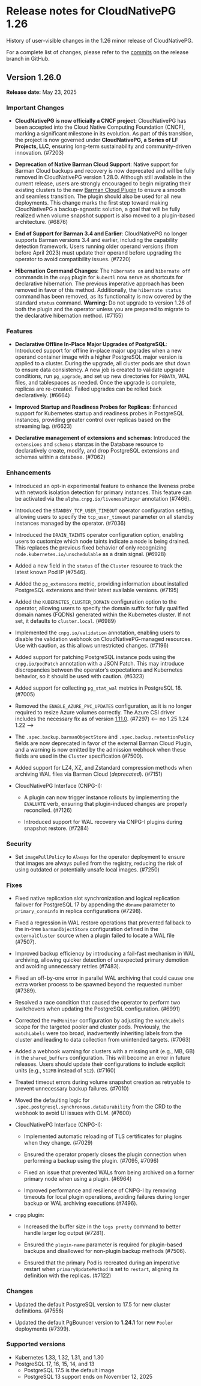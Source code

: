 # Release notes for CloudNativePG 1.26
<!-- SPDX-License-Identifier: CC-BY-4.0 -->

History of user-visible changes in the 1.26 minor release of CloudNativePG.

For a complete list of changes, please refer to the
[commits](https://github.com/cloudnative-pg/cloudnative-pg/commits/release-1.26)
on the release branch in GitHub.

## Version 1.26.0

**Release date:** May 23, 2025

### Important Changes

- **CloudNativePG is now officially a CNCF project**: CloudNativePG has been
  accepted into the Cloud Native Computing Foundation (CNCF), marking a
  significant milestone in its evolution. As part of this transition, the project
  is now governed under **CloudNativePG, a Series of LF Projects, LLC**, ensuring
  long-term sustainability and community-driven innovation. (#7203)

- **Deprecation of Native Barman Cloud Support**: Native support for Barman
  Cloud backups and recovery is now deprecated and will be fully removed in
  CloudNativePG version 1.28.0. Although still available in the current release,
  users are strongly encouraged to begin migrating their existing clusters to the
  new [Barman Cloud Plugin](https://cloudnative-pg.io/plugin-barman-cloud/) to
  ensure a smooth and seamless transition. The plugin should also be used for all
  new deployments. This change marks the first step toward making CloudNativePG a
  backup-agnostic solution, a goal that will be fully realized when volume
  snapshot support is also moved to a plugin-based architecture. (#6876)

- **End of Support for Barman 3.4 and Earlier**: CloudNativePG no longer
  supports Barman versions 3.4 and earlier, including the capability detection
  framework. Users running older operand versions (from before April 2023) must
  update their operand before upgrading the operator to avoid compatibility
  issues. (#7220)

- **Hibernation Command Changes**: The `hibernate on` and `hibernate off`
  commands in the `cnpg` plugin for `kubectl` now serve as shortcuts for
  declarative hibernation. The previous imperative approach has been removed in
  favor of this method. Additionally, the `hibernate status` command has been
  removed, as its functionality is now covered by the standard `status`
  command. **Warning:** Do not upgrade to version 1.26 of both the plugin and
  the operator unless you are prepared to migrate to the declarative
  hibernation method. (#7155)

### Features

- **Declarative Offline In-Place Major Upgrades of PostgreSQL**: Introduced
  support for offline in-place major upgrades when a new operand container
  image with a higher PostgreSQL major version is applied to a cluster. During
  the upgrade, all cluster pods are shut down to ensure data consistency. A new
  job is created to validate upgrade conditions, run `pg_upgrade`, and set up new
  directories for `PGDATA`, WAL files, and tablespaces as needed. Once the
  upgrade is complete, replicas are re-created. Failed upgrades can be rolled
  back declaratively. (#6664)

- **Improved Startup and Readiness Probes for Replicas**: Enhanced support for
  Kubernetes startup and readiness probes in PostgreSQL instances, providing
  greater control over replicas based on the streaming lag. (#6623)

- **Declarative management of extensions and schemas**: Introduced the
  `extensions` and `schemas` stanzas in the Database resource to declaratively
  create, modify, and drop PostgreSQL extensions and schemas within a database. (#7062)

### Enhancements

- Introduced an opt-in experimental feature to enhance the liveness probe with
  network isolation detection for primary instances. This feature can be
  activated via the `alpha.cnpg.io/livenessPinger` annotation (#7466). <!-- no 1.25 1.24 1.22 -->

- Introduced the `STANDBY_TCP_USER_TIMEOUT` operator configuration setting,
  allowing users to specify the `tcp_user_timeout` parameter on all standby
  instances managed by the operator. (#7036) <!-- no 1.25 1.24 1.22 -->

- Introduced the `DRAIN_TAINTS` operator configuration option, enabling users
  to customize which node taints indicate a node is being drained. This
  replaces the previous fixed behavior of only recognizing
  `node.kubernetes.io/unschedulable` as a drain signal. (#6928) <!-- no 1.25 1.24 1.22 -->

- Added a new field in the `status` of the `Cluster` resource to track the
  latest known Pod IP (#7546).  <!-- no 1.25 1.24 1.22 -->

- Added the `pg_extensions` metric, providing information about installed
  PostgreSQL extensions and their latest available versions. (#7195) <!-- no 1.25 1.24 1.22 -->

- Added the `KUBERNETES_CLUSTER_DOMAIN` configuration option to the operator,
  allowing users to specify the domain suffix for fully qualified domain names
  (FQDNs) generated within the Kubernetes cluster. If not set, it defaults to
  `cluster.local`. (#6989) <!-- no 1.22 -->

- Implemented the `cnpg.io/validation` annotation, enabling users to disable
  the validation webhook on CloudNativePG-managed resources. Use with caution,
  as this allows unrestricted changes. (#7196)

- Added support for patching PostgreSQL instance pods using the
  `cnpg.io/podPatch` annotation with a JSON Patch. This may introduce
  discrepancies between the operator’s expectations and Kubernetes behavior, so
  it should be used with caution. (#6323) <!-- no 1.25 1.24 1.22 -->

- Added support for collecting `pg_stat_wal` metrics in PostgreSQL 18. (#7005)

- Removed the `ENABLE_AZURE_PVC_UPDATES` configuration, as it is no longer
  required to resize Azure volumes correctly. The Azure CSI driver includes the
  necessary fix as of version [1.11.0](https://github.com/kubernetes-sigs/azuredisk-csi-driver/releases/tag/v1.11.0). (#7297) <-- no 1.25 1.24 1.22 -->

- The `.spec.backup.barmanObjectStore` and `.spec.backup.retentionPolicy`
  fields are now deprecated in favor of the external Barman Cloud Plugin, and a
  warning is now emitted by the admission webhook when these fields are used in
  the `Cluster` specification (#7500).  <!-- no 1.25 1.24 1.22 -->

- Added support for LZ4, XZ, and Zstandard compression methods when archiving
  WAL files via Barman Cloud (*deprecated*). (#7151)

- CloudNativePG Interface (CNPG-I):

    - A plugin can now trigger instance rollouts by implementing the `EVALUATE`
      verb, ensuring that plugin-induced changes are properly reconciled. (#7126) <!-- no 1.24 1.22 -->

    - Introduced support for WAL recovery via CNPG-I plugins during snapshot
      restore. (#7284) <!-- no 1.24 and 1.22 -->

### Security

- Set `imagePullPolicy` to `Always` for the operator deployment to ensure that
  images are always pulled from the registry, reducing the risk of using
  outdated or potentially unsafe local images. (#7250)

### Fixes

- Fixed native replication slot synchronization and logical replication
  failover for PostgreSQL 17 by appending the `dbname` parameter to
  `primary_conninfo` in replica configurations (#7298).

- Fixed a regression in WAL restore operations that prevented fallback to the
  in-tree `barmanObjectStore` configuration defined in the `externalCluster`
  source when a plugin failed to locate a WAL file (#7507). <!-- no 1.24 1.22 -->

- Improved backup efficiency by introducing a fail-fast mechanism in WAL
  archiving, allowing quicker detection of unexpected primary demotion and
  avoiding unnecessary retries (#7483).

- Fixed an off-by-one error in parallel WAL archiving that could cause one
  extra worker process to be spawned beyond the requested number (#7389).

- Resolved a race condition that caused the operator to perform two switchovers
  when updating the PostgreSQL configuration. (#6991)

- Corrected the `PodMonitor` configuration by adjusting the `matchLabels` scope
  for the targeted pooler and cluster pods. Previously, the `matchLabels` were
  too broad, inadvertently inheriting labels from the cluster and leading to data
  collection from unintended targets. (#7063)

- Added a webhook warning for clusters with a missing unit (e.g., MB, GB) in
  the `shared_buffers` configuration. This will become an error in future
  releases. Users should update their configurations to include explicit units
  (e.g., `512MB` instead of `512`). (#7160)

- Treated timeout errors during volume snapshot creation as retryable to
  prevent unnecessary backup failures. (#7010) <!-- no 1.24 1.22 -->

- Moved the defaulting logic for `.spec.postgresql.synchronous.dataDurability`
  from the CRD to the webhook to avoid UI issues with OLM. (#7600) <!-- no 1.24 1.22 -->

- CloudNativePG Interface (CNPG-I):

    - Implemented automatic reloading of TLS certificates for plugins when they
      change. (#7029) <!-- no 1.22 -->

    - Ensured the operator properly closes the plugin connection when
      performing a backup using the plugin. (#7095, #7096) <!-- no 1.22 -->

    - Fixed an issue that prevented WALs from being archived on a former
      primary node when using a plugin. (#6964) <!-- no 1.25 1.24 1.22 -->

    - Improved performance and resilience of CNPG-I by removing timeouts for local
      plugin operations, avoiding failures during longer backup or WAL archiving
      executions (#7496). <!-- no 1.22 -->

- `cnpg` plugin:

    - Increased the buffer size in the `logs pretty` command to better handle
      larger log output (#7281). <!-- no 1.24 1.22 -->

    - Ensured the `plugin-name` parameter is required for plugin-based backups
      and disallowed for non-plugin backup methods (#7506). <!-- no 1.24 1.22 -->

    - Ensured that the primary Pod is recreated during an imperative restart when
      `primaryUpdateMethod` is set to `restart`, aligning its definition with the
      replicas. (#7122)

### Changes

- Updated the default PostgreSQL version to 17.5 for new cluster
  definitions. (#7556)

- Updated the default PgBouncer version to **1.24.1** for new `Pooler`
  deployments (#7399).

### Supported versions

- Kubernetes 1.33, 1.32, 1.31, and 1.30
- PostgreSQL 17, 16, 15, 14, and 13
    - PostgreSQL 17.5 is the default image
    - PostgreSQL 13 support ends on November 12, 2025
